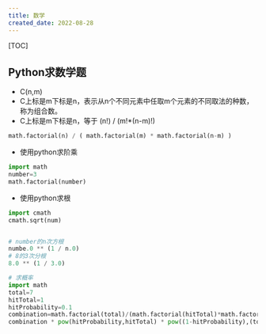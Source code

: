 ```yaml
---
title: 数学
created_date: 2022-08-28
---
```


[TOC]

## Python求数学题

- C(n,m)
- C上标是m下标是n，表示从n个不同元素中任取m个元素的不同取法的种数，称为组合数。
- C上标是m下标是n，等于 (n!) / (m!\*(n-m)!)

```python
math.factorial(n) / ( math.factorial(m) * math.factorial(n-m) )
```

- 使用python求阶乘

```python
import math
number=3
math.factorial(number)
```

- 使用python求根

```python
import cmath
cmath.sqrt(num)


# number的n次方根
numbe.0 ** (1 / n.0)
# 8的3次分根
8.0 ** (1 / 3.0)
```

```python
# 求概率
import math
total=7
hitTotal=1
hitProbability=0.1
combination=math.factorial(total)/(math.factorial(hitTotal)*math.factorial(total-hitTotal))
combination * pow(hitProbability,hitTotal) * pow((1-hitProbability),(total-hitTotal))
```
